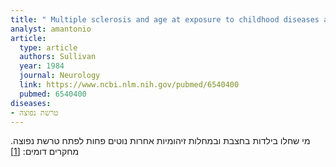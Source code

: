 ```yaml
---
title: " Multiple sclerosis and age at exposure to childhood diseases and animals: cases and their friends"
analyst: amantonio
article:
  type: article
  authors: Sullivan
  year: 1984
  journal: Neurology
  link: https://www.ncbi.nlm.nih.gov/pubmed/6540400
  pubmed: 6540400
diseases:
- טרשת נפוצה
---
```


מי שחלו בילדות בחצבת ובמחלות זיהומיות אחרות נוטים פחות לפתח טרשת נפוצה. מחקרים דומים: [[1]](https://www.ncbi.nlm.nih.gov/pubmed/3762950],[[2]==https://link.springer.com/article/10.1007/BF02361431)
